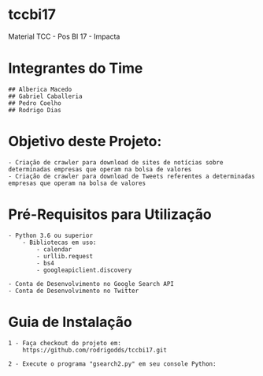 # tccbi17
Material TCC - Pos BI 17 - Impacta

# Integrantes do Time
	## Alberica Macedo
	## Gabriel Caballeria
	## Pedro Coelho
	## Rodrigo Dias

# Objetivo deste Projeto:
	- Criação de crawler para download de sites de notícias sobre determinadas empresas que operam na bolsa de valores
	- Criação de crawler para download de Tweets referentes a determinadas empresas que operam na bolsa de valores

# Pré-Requisitos para Utilização
	- Python 3.6 ou superior
		- Bibliotecas em uso:
			- calendar
			- urllib.request
			- bs4
			- googleapiclient.discovery
			
	- Conta de Desenvolvimento no Google Search API
	- Conta de Desenvolvimento no Twitter
	
# Guia de Instalação
	1 - Faça checkout do projeto em:
		https://github.com/rodrigodds/tccbi17.git
		
	2 - Execute o programa "gsearch2.py" em seu console Python:
			